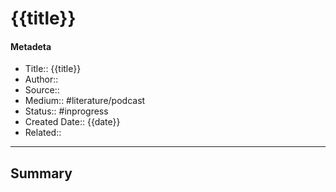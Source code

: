 # {{title}}
#### Metadeta
- Title:: {{title}}
- Author::
- Source::
- Medium:: #literature/podcast  
- Status:: #inprogress
- Created Date:: {{date}}
- Related::
---
## Summary

